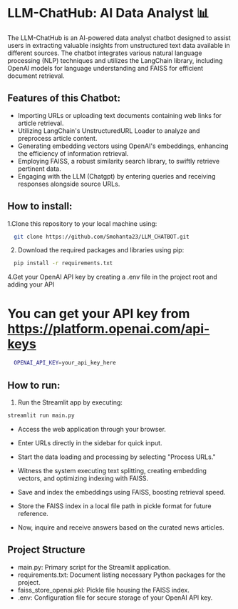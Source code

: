 
# LLM-ChatHub: AI Data Analyst 📊

The LLM-ChatHub is an AI-powered data analyst chatbot designed to assist users in extracting valuable insights from unstructured text data available in different sources. The chatbot integrates various natural language processing (NLP) techniques and utilizes the LangChain library, including OpenAI models for language understanding and FAISS for efficient document retrieval.

## Features of this Chatbot:

  - Importing URLs or uploading text documents containing web links for article retrieval.
  - Utilizing LangChain's UnstructuredURL Loader to analyze and preprocess article content.
  - Generating embedding vectors using OpenAI's embeddings, enhancing the efficiency of information retrieval.
  - Employing FAISS, a robust similarity search library, to swiftly retrieve pertinent data.
  - Engaging with the LLM (Chatgpt) by entering queries and receiving responses alongside source URLs.


## How to install:

1.Clone this repository to your local machine using:

```bash
  git clone https://github.com/Smohanta23/LLM_CHATBOT.git

```
2. Download the required packages and libraries using pip:

```bash
  pip install -r requirements.txt
```
4.Get your OpenAI API key by creating a .env file in the project root and adding your API

# You can get your API key from https://platform.openai.com/api-keys
```bash
  OPENAI_API_KEY=your_api_key_here
```
## How to run:

1. Run the Streamlit app by executing:
```bash
streamlit run main.py

```
  - Access the web application through your browser.

  - Enter URLs directly in the sidebar for quick input.

  - Start the data loading and processing by selecting "Process URLs."

  - Witness the system executing text splitting, creating embedding vectors, and optimizing indexing with FAISS.

  - Save and index the embeddings using FAISS, boosting retrieval speed.

  - Store the FAISS index in a local file path in pickle format for future reference.

  - Now, inquire and receive answers based on the curated news articles.

## Project Structure

  - main.py: Primary script for the Streamlit application.
  - requirements.txt: Document listing necessary Python packages for the project.
  - faiss_store_openai.pkl: Pickle file housing the FAISS index.
  - .env: Configuration file for secure storage of your OpenAI API key.
